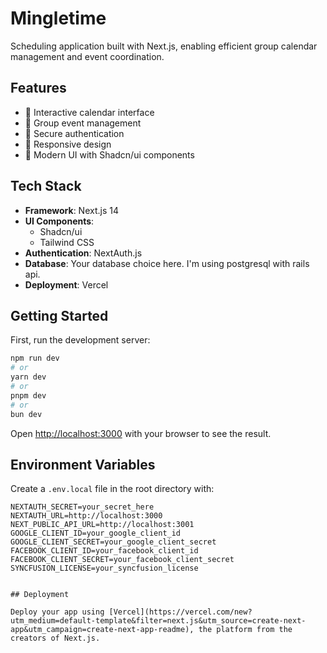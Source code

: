# Mingletime

Scheduling application built with Next.js, enabling efficient group calendar management and event coordination.

## Features

- 📅 Interactive calendar interface
- 👥 Group event management
- 🔐 Secure authentication
- 📱 Responsive design
- 🎨 Modern UI with Shadcn/ui components

## Tech Stack

- **Framework**: Next.js 14
- **UI Components**: 
  - Shadcn/ui
  - Tailwind CSS
- **Authentication**: NextAuth.js
- **Database**: Your database choice here. I'm using postgresql with rails api.
- **Deployment**: Vercel

## Getting Started

First, run the development server:

```bash
npm run dev
# or
yarn dev
# or
pnpm dev
# or
bun dev
```

Open [http://localhost:3000](http://localhost:3000) with your browser to see the result.

## Environment Variables

Create a `.env.local` file in the root directory with:

```env
NEXTAUTH_SECRET=your_secret_here
NEXTAUTH_URL=http://localhost:3000
NEXT_PUBLIC_API_URL=http://localhost:3001
GOOGLE_CLIENT_ID=your_google_client_id
GOOGLE_CLIENT_SECRET=your_google_client_secret
FACEBOOK_CLIENT_ID=your_facebook_client_id
FACEBOOK_CLIENT_SECRET=your_facebook_client_secret
SYNCFUSION_LICENSE=your_syncfusion_license


## Deployment

Deploy your app using [Vercel](https://vercel.com/new?utm_medium=default-template&filter=next.js&utm_source=create-next-app&utm_campaign=create-next-app-readme), the platform from the creators of Next.js.
